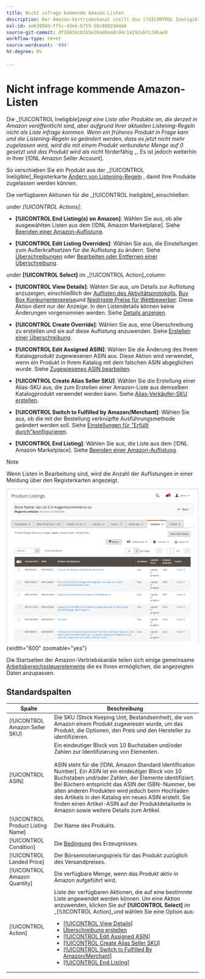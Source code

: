 ```yaml
---
title: Nicht infrage kommende Amazon-Listen
description: Der Amazon-Vertriebskanal stellt die [!UICONTROL Ineligible] -Registerkarte, um Sie bei der Verwaltung von Elementen zu unterstützen, sind nicht als Liste auf der Grundlage Ihrer aktuellen Listening-Regeln qualifiziert.
exl-id: ae63898d-ff5c-43eb-b759-5bc80829d4d4
source-git-commit: df26834c81b5e26ad0ea8c94c14292eb7c24bae8
workflow-type: tm+mt
source-wordcount: '494'
ht-degree: 0%

---
```


# Nicht infrage kommende Amazon-Listen

Die _[!UICONTROL Ineligible]_zeigt eine Liste aller Produkte an, die derzeit in Amazon veröffentlicht sind, aber aufgrund Ihrer aktuellen Listening-Regeln nicht als Liste infrage kommen. Wenn ein früheres Produkt in Frage kam und die Listening-Regeln so geändert werden, dass es jetzt nicht mehr zugelassen wird, wird die mit einem Produkt verbundene Menge auf 0 gesetzt und das Produkt wird als_ nicht förderfähig _. Es ist jedoch weiterhin in Ihrer [!DNL Amazon Seller Account].

So verschieben Sie ein Produkt aus der _[!UICONTROL Ineligible]_Registerkarte [Ändern von Listening-Regeln](./listing-rules.md) , damit Ihre Produkte zugelassen werden können.

Die verfügbaren Aktionen für die _[!UICONTROL Ineligible]_einschließen:

under _[!UICONTROL Actions]_:

- **[!UICONTROL End Listing(s) on Amazon]**: Wählen Sie aus, ob alle ausgewählten Listen aus dem [!DNL Amazon Marketplace]. Siehe [Beenden einer Amazon-Auflistung](./end-listings-manually.md).

- **[!UICONTROL Edit Listing Overrides]**: Wählen Sie aus, die Einstellungen zum Außerkraftsetzen für die Auflistung zu ändern. Siehe [Überschreibungen](./overrides.md) oder [Bearbeiten oder Entfernen einer Überschreibung](./creating-editing-overrides.md#edit-override-single-listing).

under **[!UICONTROL Select]** im _[!UICONTROL Action]_column:

- **[!UICONTROL View Details]**: Wählen Sie aus, um Details zur Auflistung anzuzeigen, einschließlich der [Auflisten des Aktivitätsprotokolls](./product-listing-details.md#listing-activity-log), [Buy Box Konkurrentenpreise](./product-listing-details.md#buy-box-competitor-pricing)und [Niedrigste Preise für Wettbewerber](./product-listing-details.md#lowest-competitor-pricing). Diese Aktion dient nur der Anzeige. In den Listendetails können keine Änderungen vorgenommen werden. Siehe [Details anzeigen](./product-listing-details.md).

- **[!UICONTROL Create Override]**: Wählen Sie aus, eine Überschreibung zu erstellen und sie auf diese Auflistung anzuwenden. Siehe [Erstellen einer Überschreibung](./creating-editing-overrides.md).

- **[!UICONTROL Edit Assigned ASIN]**: Wählen Sie die Änderung des Ihrem Katalogprodukt zugewiesenen ASIN aus. Diese Aktion wird verwendet, wenn ein Produkt in Ihrem Katalog mit dem falschen ASIN abgeglichen wurde. Siehe [Zugewiesenes ASIN bearbeiten](./edit-assigned-asin.md).

- **[!UICONTROL Create Alias Seller SKU]**: Wählen Sie die Erstellung einer Alias-SKU aus, die zum Erstellen einer Amazon-Liste aus demselben Katalogprodukt verwendet werden kann. Siehe [Alias-Verkäufer-SKU erstellen](./create-alias-seller-sku.md).

- **[!UICONTROL Switch to Fulfilled by Amazon/Merchant]**: Wählen Sie aus, ob die mit der Bestellung verknüpfte Ausführungsmethode geändert werden soll. Siehe [Einstellungen für &quot;Erfüllt durch&quot;konfigurieren](./fulfilled-by.md#configure-fulfilled-by-settings).

- **[!UICONTROL End Listing]**: Wählen Sie aus, die Liste aus dem [!DNL Amazon Marketplace]. Siehe [Beenden einer Amazon-Auflistung](./end-listings-manually.md).

>[!NOTE]
>Wenn Listen in Bearbeitung sind, wird die Anzahl der Auflistungen in einer Meldung über den Registerkarten angezeigt.

![Nicht infrage kommende Amazon-Listen](assets/amazon-ineligible-listings.png){width="600" zoomable="yes"}

Die Startseiten der Amazon-Vertriebskanäle teilen sich einige gemeinsame [Arbeitsbereichssteuerelemente](./workspace-controls.md) die es Ihnen ermöglichen, die angezeigten Daten anzupassen.

## Standardspalten

| Spalte | Beschreibung |
|--- |--- |
| [!UICONTROL Amazon Seller SKU] | Die SKU (Stock Keeping Unit, Bestandseinheit), die von Amazon einem Produkt zugewiesen wurde, um das Produkt, die Optionen, den Preis und den Hersteller zu identifizieren. |
| [!UICONTROL ASIN] | Ein eindeutiger Block von 10 Buchstaben und/oder Zahlen zur Identifizierung von Elementen.<br><br>ASIN steht für die [!DNL Amazon Standard Identification Number]. Ein ASIN ist ein eindeutiger Block von 10 Buchstaben und/oder Zahlen, der Elemente identifiziert. Bei Büchern entspricht das ASIN der ISBN-Nummer, bei allen anderen Produkten wird jedoch beim Hochladen des Artikels in den Katalog ein neues ASIN erstellt. Sie finden einen Artikel-ASIN auf der Produktdetailseite in Amazon sowie weitere Details zum Artikel. |
| [!UICONTROL Product Listing Name] | Der Name des Produkts. |
| [!UICONTROL Condition] | Die [Bedingung](./product-listing-condition.md) des Erzeugnisses. |
| [!UICONTROL Landed Price] | Der Börsennotierungspreis für das Produkt zuzüglich des Versandpreises. |
| [!UICONTROL Amazon Quantity] | Die verfügbare Menge, wenn das Produkt aktiv in Amazon aufgeführt wird. |
| [!UICONTROL Action] | Liste der verfügbaren Aktionen, die auf eine bestimmte Liste angewendet werden können. Um eine Aktion anzuwenden, klicken Sie auf **[!UICONTROL Select]** im _[!UICONTROL Action]_und wählen Sie eine Option aus:<ul><li>[[!UICONTROL View Details]](./product-listing-details.md)</li><li>[Überschreibung erstellen](./creating-editing-overrides.md)</li><li>[[!UICONTROL Edit Assigned ASIN]](./edit-assigned-asin.md)</li><li>[[!UICONTROL Create Alias Seller SKU]](./create-alias-seller-sku.md#region-specific)</li><li>[[!UICONTROL Switch to Fulfilled By Amazon/Merchant]](./fulfilled-by.md#configure-fulfilled-by-settings)</li><li>[[!UICONTROL End Listing]](./end-listings-manually.md)</li></ul> |
